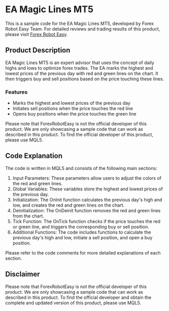 # EA Magic Lines MT5

This is a sample code for the EA Magic Lines MT5, developed by Forex Robot Easy Team. For detailed reviews and trading results of this product, please visit [Forex Robot Easy](https://forexroboteasy.com/forex-robot-review/ea-magic-lines-mt5-review-optimizing-forex-trades-with-daily-highs-lows/).

## Product Description

EA Magic Lines MT5 is an expert advisor that uses the concept of daily highs and lows to optimize forex trades. The EA marks the highest and lowest prices of the previous day with red and green lines on the chart. It then triggers buy and sell positions based on the price touching these lines.

### Features

- Marks the highest and lowest prices of the previous day
- Initiates sell positions when the price touches the red line
- Opens buy positions when the price touches the green line

Please note that ForexRobotEasy is not the official developer of this product. We are only showcasing a sample code that can work as described in this product. To find the official developer of this product, please use MQL5.

## Code Explanation

The code is written in MQL5 and consists of the following main sections:

1. Input Parameters: These parameters allow users to adjust the colors of the red and green lines.
2. Global Variables: These variables store the highest and lowest prices of the previous day.
3. Initialization: The OnInit function calculates the previous day's high and low, and creates the red and green lines on the chart.
4. Deinitialization: The OnDeinit function removes the red and green lines from the chart.
5. Tick Function: The OnTick function checks if the price touches the red or green line, and triggers the corresponding buy or sell position.
6. Additional Functions: The code includes functions to calculate the previous day's high and low, initiate a sell position, and open a buy position.

Please refer to the code comments for more detailed explanations of each section.

## Disclaimer

Please note that ForexRobotEasy is not the official developer of this product. We are only showcasing a sample code that can work as described in this product. To find the official developer and obtain the complete and updated version of this product, please use MQL5.
